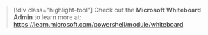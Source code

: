 > [!div class="highlight-tool"] 
> Check out the **Microsoft Whiteboard Admin** to learn more at: https://learn.microsoft.com/powershell/module/whiteboard